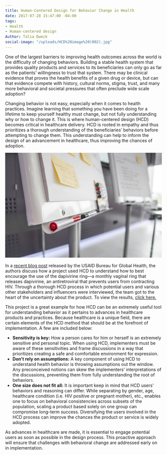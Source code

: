 ```yaml
---
title: Human-Centered Design for Behavior Change in Health
date: 2017-07-28 15:47:00 -04:00
tags:
- Health
- Human-centered design
Author: Talia Dweck
social-image: "/uploads/HCD%20image%20(002).jpg"
---
```


One of the largest barriers to improving health outcomes across the world is the difficulty of changing behaviors. Building a stable health system that provides quality products and services to its beneficiaries can only go as far as the patients’ willingness to trust that system. There may be clinical evidence that proves the health benefits of a given drug or device, but can that evidence compete with history, cultural norms, stigma, trust, and many more behavioral and societal pressures that often preclude wide scale adoption?

<!--more-->

Changing behavior is not easy, especially when it comes to health practices. Imagine learning that something you have been doing for a lifetime to keep yourself healthy must change, but not fully understanding why or how to change it. This is where human-centered design (HCD) becomes critical in healthcare delivery. HCD is rooted in empathy and thus prioritizes a thorough understanding of the beneficiaries’ behaviors before attempting to change them. This understanding can help to inform the design of an advancement in healthcare, thus improving the chances of adoption.

![HCD image](/uploads/HCD%20image%20(002).jpg)

In a [recent blog post](https://www.usaid.gov/what-we-do/global-health/hiv-and-aids/information-center/hiv-and-aids-research-corner/human-centered-design-dapivirine) released by the USAID Bureau for Global Health, the authors discuss how a project used HCD to understand how to best encourage the use of the dapivirine ring—a monthly vaginal ring that releases dapivirine, an antiretroviral that prevents users from contracting HIV. Through a thorough HCD process in which potential users and various other stakeholders and influencers were interviewed, the team got to the heart of the uncertainty about the product. To view the results, [click here.](https://www.usaid.gov/what-we-do/global-health/hiv-and-aids/information-center/hiv-and-aids-research-corner/human-centered-design-dapivirine)

This project is a great example for how HCD can be an extremely useful tool for understanding behavior as it pertains to advances in healthcare products and practices. Because healthcare is a unique field, there are certain elements of the HCD method that should be at the forefront of implementation. A few are included below:

* **Sensitivity is key:** How a person cares for him or herself is an extremely sensitive and personal topic. When using HCD, implementers must be aware of these sensitivities and frame discussions in a way that prioritizes creating a safe and comfortable environment for expression.
* **Don’t rely on assumptions:** A key component of using HCD to understand health behavior is throwing assumptions out the window. Any preconceived notions can skew the implementers’ interpretations of the discussions, preventing them from fully understanding the root of behaviors.
* **One size does not fit all:** It is important keep in mind that HCD users’ behaviors and reasoning can differ. While separating by gender, age, healthcare condition (i.e. HIV positive or pregnant mother), etc., enables one to focus on behavioral consistencies across subsets of the population, scaling a product based solely on one group can compromise long-term success. Diversifying the users involved in the HCD process can improve the chances the product or service is widely adopted.

As advances in healthcare are made, it is essential to engage potential users as soon as possible in the design process. This proactive approach will ensure that challenges with behavioral change are addressed early on in implementation.